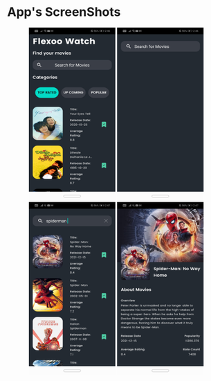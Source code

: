 # App's ScreenShots
<p align="center">
<img src="https://github.com/tushaar24/Flexoo/blob/master/screenshots/Screenshot_20220210_144644_com.example.flexxo.jpg" width="200" height="400"/>
<img src="https://github.com/tushaar24/Flexoo/blob/master/screenshots/Screenshot_20220210_144655_com.example.flexxo.jpg" width="200" height="400"/>
<img src="https://github.com/tushaar24/Flexoo/blob/master/screenshots/Screenshot_20220210_144704_com.example.flexxo.jpg" width="200" height="400"/>
<img src="https://github.com/tushaar24/Flexoo/blob/master/screenshots/Screenshot_20220210_144707_com.example.flexxo.jpg" width="200" height="400"/>
</p>
